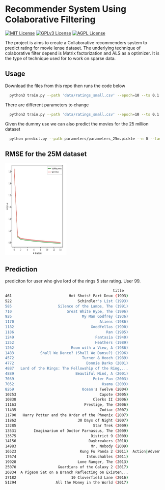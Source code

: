 # Recommender System Using Colaborative Filtering

[![MIT License](https://img.shields.io/badge/License-MIT-green.svg)](https://choosealicense.com/licenses/mit/)
[![GPLv3 License](https://img.shields.io/badge/License-GPL%20v3-yellow.svg)](https://opensource.org/licenses/)
[![AGPL License](https://img.shields.io/badge/license-AGPL-blue.svg)](http://www.gnu.org/licenses/agpl-3.0)


The project is aims to create a Collaborative recommenders system to predict rating for movie lense dataset. 
The underlying technique of colaborative filter depend is Matrix factorization and ALS as a optimizer.
It is the type of technique used for to work on sparse data.




## Usage

Download the files from this repo then runs the code below

```bash
  python3 train.py --path 'data/ratings_small.csv' --epoch=10 --ts 0.1
```
There are different parameters to change
```bash
  python3 train.py --path 'data/ratings_small.csv' --epoch=10 --ts 0.1 lamda 0.01 thau 0.01
```
Given the dummy use we can also predict the movies for the 25 million dataset
```bash
  python predict.py --path parameters/parameters_25m.pickle --n 0 --fact 1
```

## RMSE for the 25M dataset
<img
  src="/docs/metrics_with_featues_25m_page-0001.jpg"
  alt="Alt text"
  title="Optional title"
  style="display: inline-block; max-width: 200px;height:300px">

## Prediction
prediciton for user who give lord of the rings 5 star rating. User 99.
```bash
                                                 title                                           genres
461                          Hot Shots! Part Deux (1993)                                Action|Comedy|War
522                              Schindler's List (1993)                                        Drama|War
585                     Silence of the Lambs, The (1991)                            Crime|Horror|Thriller
710                         Great White Hype, The (1996)                                           Comedy
926                                My Man Godfrey (1936)                                   Comedy|Romance
1170                                       Aliens (1986)                   Action|Adventure|Horror|Sci-Fi
1182                                   Goodfellas (1990)                                      Crime|Drama
1186                                          Ran (1985)                                        Drama|War
1249                                     Fantasia (1940)               Animation|Children|Fantasy|Musical
1252                                     Heathers (1989)                                           Comedy
1262                          Room with a View, A (1986)                                    Drama|Romance
1483            Shall We Dance? (Shall We Dansu?) (1996)                             Comedy|Drama|Romance
4572                               Turner & Hooch (1989)                                     Comedy|Crime
4772                                 Donnie Darko (2001)                    Drama|Mystery|Sci-Fi|Thriller
4887   Lord of the Rings: The Fellowship of the Ring,...                                Adventure|Fantasy
4889                            Beautiful Mind, A (2001)                                    Drama|Romance
7039                                    Peter Pan (2003)                Action|Adventure|Children|Fantasy
7052                                        Osama (2003)                                            Drama
8269                               Ocean's Twelve (2004)                     Action|Comedy|Crime|Thriller
10253                                      Capote (2005)                                      Crime|Drama
10838                                   Clerks II (2006)                                           Comedy
11163                               Prestige, The (2006)                    Drama|Mystery|Sci-Fi|Thriller
11435                                      Zodiac (2007)                             Crime|Drama|Thriller
11700   Harry Potter and the Order of the Phoenix (2007)                     Adventure|Drama|Fantasy|IMAX
11862                            30 Days of Night (2007)                                  Horror|Thriller
13285                                   Star Trek (2009)                     Action|Adventure|Sci-Fi|IMAX
13531        Imaginarium of Doctor Parnassus, The (2009)                                    Drama|Fantasy
13575                                  District 9 (2009)                          Mystery|Sci-Fi|Thriller
14156                                 Daybreakers (2010)                     Action|Drama|Horror|Thriller
14983                                  Mr. Nobody (2009)                     Drama|Fantasy|Romance|Sci-Fi
16523                             Kung Fu Panda 2 (2011)  Action|Adventure|Animation|Children|Comedy|IMAX
17674                                Intouchables (2011)                                     Comedy|Drama
19928                            Lone Ranger, The (2013)                    Action|Adventure|Western|IMAX
25070                   Guardians of the Galaxy 2 (2017)                          Action|Adventure|Sci-Fi
26834  A Pigeon Sat on a Branch Reflecting on Existen...                                     Comedy|Drama
37182                         10 Cloverfield Lane (2016)                                         Thriller
51294                  All the Money in the World (2017)                     Crime|Drama|Mystery|Thriller


